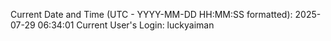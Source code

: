 Current Date and Time (UTC - YYYY-MM-DD HH:MM:SS formatted): 2025-07-29 06:34:01
Current User's Login: luckyaiman
